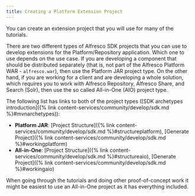 ```yaml
---
title: Creating a Platform Extension Project
---
```


You can create an extension project that you will use for many of the tutorials.

There are two different types of Alfresco SDK projects that you can use to develop extensions for the Platform/Repository application. 
Which one to use depends on the use case. If you are developing a component that should be distributed separately 
(that is, not part of the Alfresco Platform WAR - `alfresco.war`), then use the Platform JAR project type. On the other 
hand, if you are working for a client and are developing a whole solution, which requires you to work with Alfresco Repository, 
Alfresco Share, and Search (Solr), then use the so called All-in-One (AIO) project type.

The following list has links to both of the project types 
([SDK archetypes introduction]({% link content-services/community/develop/sdk.md %}#mvnarchetypes)):

* **Platform JAR**: [Project Structure]({% link content-services/community/develop/sdk.md %}#structureplatform), [Generate Project]({% link content-services/community/develop/sdk.md %}#workingplatform)
* **All-in-One**: [Project Structure]({% link content-services/community/develop/sdk.md %}#structureaio), [Generate Project]({% link content-services/community/develop/sdk.md %}#workingaio)

When going through the tutorials and doing other proof-of-concept work it might be easiest to use an 
All-in-One project as it has everything included. 
